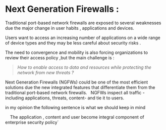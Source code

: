 # Next Generation Firewalls : 

Traditional port-based network firewalls are exposed to several weaknesses due the major change in user habits , applications and devices. </p>
Users want to access an increasing number of applications on a wide range of device types and they may be less careful about security risks . </p>
The need to convergence and mobility is also forcing organizations to review their access policy ,but the main challenge is : 

> *How to enable access to data and resources while protecting the network from new threats ?*   </p>

Next Generation Firewalls (NGFWs) could be one of the most efficient solutions due the new integrated features that differentiate them from the traditional port-based network firewalls.  
NGFWs inspect all traffic - including applications, threats, content- and tie it to users. </p>
in my opinion the following sentence is what we should keep in mind  

    The application , content and user become integral component of enterprise security policy`
